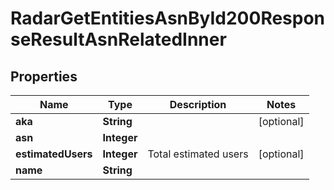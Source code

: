 

# RadarGetEntitiesAsnById200ResponseResultAsnRelatedInner


## Properties

| Name | Type | Description | Notes |
|------------ | ------------- | ------------- | -------------|
|**aka** | **String** |  |  [optional] |
|**asn** | **Integer** |  |  |
|**estimatedUsers** | **Integer** | Total estimated users |  [optional] |
|**name** | **String** |  |  |



